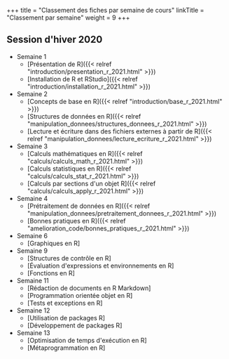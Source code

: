 +++
title = "Classement des fiches par semaine de cours"
linkTitle = "Classement par semaine"
weight = 9
+++

## Session d'hiver 2020

* Semaine 1
    * [Présentation de R]({{< relref "introduction/presentation_r_2021.html" >}})
    * [Installation de R et RStudio]({{< relref "introduction/installation_r_2021.html" >}})
* Semaine 2
    * [Concepts de base en R]({{< relref "introduction/base_r_2021.html" >}})
    * [Structures de données en R]({{< relref "manipulation_donnees/structures_donnees_r_2021.html" >}})
    * [Lecture et écriture dans des fichiers externes à partir de R]({{< relref "manipulation_donnees/lecture_ecriture_r_2021.html" >}})
* Semaine 3
    * [Calculs mathématiques en R]({{< relref "calculs/calculs_math_r_2021.html" >}})
    * [Calculs statistiques en R]({{< relref "calculs/calculs_stat_r_2021.html" >}})
    * [Calculs par sections d'un objet R]({{< relref "calculs/calculs_apply_r_2021.html" >}})
* Semaine 4
    * [Prétraitement de données en R]({{< relref "manipulation_donnees/pretraitement_donnees_r_2021.html" >}})
    * [Bonnes pratiques en R]({{< relref "amelioration_code/bonnes_pratiques_r_2021.html" >}})
* Semaine 6
    * [Graphiques en R]
* Semaine 9
    * [Structures de contrôle en R]
    * [Évaluation d'expressions et environnements en R]
    * [Fonctions en R]
* Semaine 11
    * [Rédaction de documents en R Markdown]
    * [Programmation orientée objet en R]
    * [Tests et exceptions en R]
* Semaine 12
    * [Utilisation de packages R]
    * [Développement de packages R]
* Semaine 13
    * [Optimisation de temps d'exécution en R]
    * [Métaprogrammation en R]

    